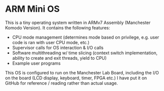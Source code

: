 # ARM Mini OS

This is a tiny operating system written in ARMv7 Assembly (Manchester Komodo Version). It contains the following features:
  - CPU mode management (determines mode based on privilege, e.g. user code is ran with user CPU mode, etc.)
  - Supervisor calls for OS interaction & I/O calls
  - Software multithreading w/ time slicing (context switch implementation, ability to create and exit threads, yield to CPU)
  - Example user programs

This OS is configured to run on the Manchester Lab Board, including the I/O on the board (LCD display, keyboard, timer, FPGA etc.) I have put it on GitHub for reference / reading rather than actual usage. 
